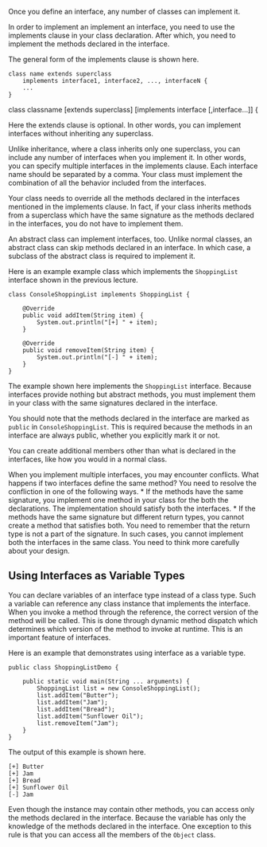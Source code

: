 Once you define an interface, any number of classes can implement it.

In order to implement an implement an interface, you need to use the implements
clause in your class declaration. After which, you need to implement the methods
declared in the interface.

The general form of the implements clause is shown here.
```
class name extends superclass
    implements interface1, interface2, ..., interfaceN {
    ...
}
```
class classname [extends superclass] [implements interface [,interface...]] {

Here the extends clause is optional. In other words, you can implement interfaces
without inheriting any superclass.

Unlike inheritance, where a class inherits only one superclass, you can include
any number of interfaces when you implement it. In other words, you can specify
multiple interfaces in the implements clause. Each interface name should be
separated by a comma. Your class must implement the combination of all the behavior
included from the interfaces.

Your class needs to override all the methods declared in the interfaces mentioned
in the implements clause. In fact, if your class inherits methods from a superclass
which have the same signature as the methods declared in the interfaces, you do
not have to implement them.

An abstract class can implement interfaces, too. Unlike normal classes,
an abstract class can skip methods declared in an interface. In which case,
a subclass of the abstract class is required to implement it.

Here is an example example class which implements the `ShoppingList` interface
shown in the previous lecture.

```
class ConsoleShoppingList implements ShoppingList {

    @Override
    public void addItem(String item) {
        System.out.println("[+] " + item);
    }

    @Override
    public void removeItem(String item) {
        System.out.println("[-] " + item);
    }
}
```

The example shown here implements the `ShoppingList` interface.
Because interfaces provide nothing but abstract methods, you must implement
them in your class with the same signatures declared in the interface.

You should note that the methods declared in the interface are marked as
`public` in `ConsoleShoppingList`. This is required because the methods
in an interface are always public, whether you explicitly mark it or not.

You can create additional members other than what is declared in the interfaces,
like how you would in a normal class.


When you implement multiple interfaces, you may encounter conflicts. What happens
if two interfaces define the same method? You need to resolve the confliction in
one of the following ways.
    * If the methods have the same signature, you implement one method in
      your class for the both the declarations. The implementation should satisfy
      both the interfaces.
    * If the methods have the same signature but different return types, you
      cannot create a method that satisfies both. You need to remember that the
      return type is not a part of the signature. In such cases, you cannot
      implement both the interfaces in the same class. You need to think more
      carefully about your design.
      
## Using Interfaces as Variable Types

You can declare variables of an interface type instead of a class type.
Such a variable can reference any class instance that implements the interface.
When you invoke a method through the reference, the correct version of the method
will be called. This is done through dynamic method dispatch which determines
which version of the method to invoke at runtime. This is an important feature
of interfaces.

Here is an example that demonstrates using interface as a variable type.

```
public class ShoppingListDemo {
    
    public static void main(String ... arguments) {
        ShoppingList list = new ConsoleShoppingList();
        list.addItem("Butter");
        list.addItem("Jam");
        list.addItem("Bread");
        list.addItem("Sunflower Oil");
        list.removeItem("Jam");
    }
}
```

The output of this example is shown here.

```
[+] Butter
[+] Jam
[+] Bread
[+] Sunflower Oil
[-] Jam
```

Even though the instance may contain other methods, you can access only the
methods declared in the interface. Because the variable has only the knowledge
of the methods declared in the interface. One exception to this rule is that
you can access all the members of the `Object` class.